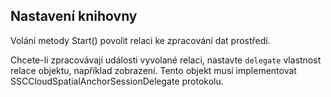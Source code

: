 ## <a name="setting-up-the-library"></a>Nastavení knihovny

Volání metody Start() povolit relaci ke zpracování dat prostředí.

Chcete-li zpracovávají události vyvolané relaci, nastavte `delegate` vlastnost relace objektu, například zobrazení. Tento objekt musí implementovat SSCCloudSpatialAnchorSessionDelegate protokolu.
